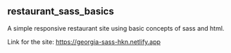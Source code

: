 ## restaurant_sass_basics

A simple responsive restaurant site using basic concepts of sass and html.

Link for the site: https://georgia-sass-hkn.netlify.app
